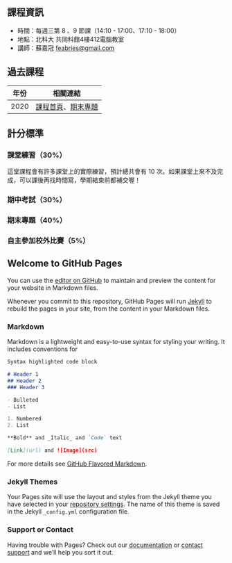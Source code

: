 ## 課程資訊

- 時間：每週三第 8 、9 節課（14:10 - 17:00、17:10 - 18:00）
- 地點：北科大 共同科館4樓412電腦教室
- 講師：蘇嘉冠 feabries@gmail.com

## 過去課程

|年份|相關連結|
|-----|------------|
|2020|[課程首頁](https://sites.google.com/view/2020aintut/)、[期末專題](https://hackmd.io/HbOStYCGR2atnyOyNzmo4w)|

## 計分標準

### 課堂練習（30%）

這堂課程會有許多課堂上的實際練習，預計總共會有 10 次。如果課堂上來不及完成，可以課後再找時間寫，學期結束前都補交喔！

### 期中考試（30%）

### 期末專題（40%）

### 自主參加校外比賽（5%）


## Welcome to GitHub Pages

You can use the [editor on GitHub](https://github.com/AINTUT/2021/edit/gh-pages/index.md) to maintain and preview the content for your website in Markdown files.

Whenever you commit to this repository, GitHub Pages will run [Jekyll](https://jekyllrb.com/) to rebuild the pages in your site, from the content in your Markdown files.

### Markdown

Markdown is a lightweight and easy-to-use syntax for styling your writing. It includes conventions for

```markdown
Syntax highlighted code block

# Header 1
## Header 2
### Header 3

- Bulleted
- List

1. Numbered
2. List

**Bold** and _Italic_ and `Code` text

[Link](url) and ![Image](src)
```

For more details see [GitHub Flavored Markdown](https://guides.github.com/features/mastering-markdown/).

### Jekyll Themes

Your Pages site will use the layout and styles from the Jekyll theme you have selected in your [repository settings](https://github.com/AINTUT/2021/settings). The name of this theme is saved in the Jekyll `_config.yml` configuration file.

### Support or Contact

Having trouble with Pages? Check out our [documentation](https://docs.github.com/categories/github-pages-basics/) or [contact support](https://support.github.com/contact) and we’ll help you sort it out.
